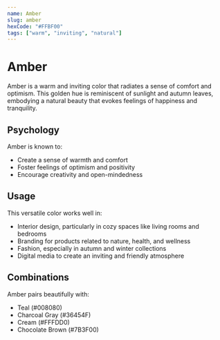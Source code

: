 ```yaml
---
name: Amber
slug: amber
hexCode: "#FFBF00"
tags: ["warm", "inviting", "natural"]
---
```


# Amber

Amber is a warm and inviting color that radiates a sense of comfort and optimism. This golden hue is reminiscent of sunlight and autumn leaves, embodying a natural beauty that evokes feelings of happiness and tranquility.

## Psychology

Amber is known to:
- Create a sense of warmth and comfort
- Foster feelings of optimism and positivity
- Encourage creativity and open-mindedness

## Usage

This versatile color works well in:
- Interior design, particularly in cozy spaces like living rooms and bedrooms
- Branding for products related to nature, health, and wellness
- Fashion, especially in autumn and winter collections
- Digital media to create an inviting and friendly atmosphere

## Combinations

Amber pairs beautifully with:
- Teal (#008080)
- Charcoal Gray (#36454F)
- Cream (#FFFDD0)
- Chocolate Brown (#7B3F00)